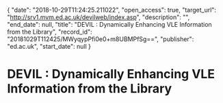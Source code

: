 {
  "date": "2018-10-29T11:24:25.211022", 
  "open_access": true, 
  "target_url": "http://srv1.mvm.ed.ac.uk/devilweb/index.asp", 
  "description": "", 
  "end_date": null, 
  "title": "DEVIL : Dynamically Enhancing VLE Information from the Library", 
  "record_id": "20181029T112425/MWyqypPfi0e0+m8UBMPfSg==", 
  "publisher": "ed.ac.uk", 
  "start_date": null
}

# DEVIL : Dynamically Enhancing VLE Information from the Library


